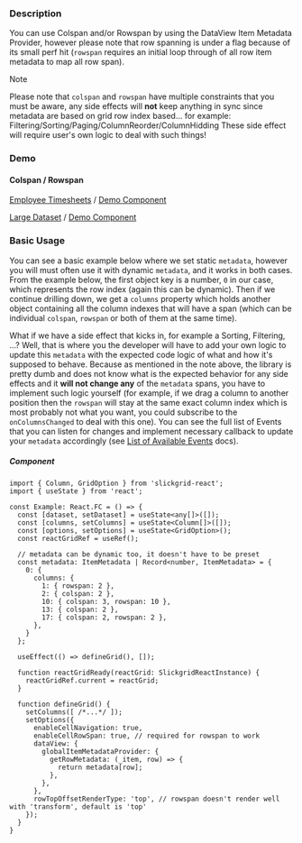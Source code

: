 ### Description
You can use Colspan and/or Rowspan by using the DataView Item Metadata Provider, however please note that row spanning is under a flag because of its small perf hit (`rowspan` requires an initial loop through of all row item metadata to map all row span).

> [!NOTE]
> Please note that `colspan` and `rowspan` have multiple constraints that you must be aware,
> any side effects will **not** keep anything in sync since metadata are based on grid row index based...
> for example: Filtering/Sorting/Paging/ColumnReorder/ColumnHidding
> These side effect will require user's own logic to deal with such things!

### Demo

#### Colspan / Rowspan
[Employee Timesheets](https://ghiscoding.github.io/slickgrid-react/#/example43) / [Demo Component](https://github.com/ghiscoding/slickgrid-react/blob/master/src/examples/slickgrid/Example43.tsx)

[Large Dataset](https://ghiscoding.github.io/slickgrid-react/#/example44) / [Demo Component](https://github.com/ghiscoding/slickgrid-react/blob/master/src/examples/slickgrid/Example44.tsx)

### Basic Usage

You can see a basic example below where we set static `metadata`, however you will must often use it with dynamic `metadata`, and it works in both cases. 
From the example below, the first object key is a number, `0` in our case, which represents the row index (again this can be dynamic). 
Then if we continue drilling down, we get a `columns` property which holds another object containing all the column indexes that will have a span 
(which can be individual `colspan`, `rowspan` or both of them at the same time).

What if we have a side effect that kicks in, for example a Sorting, Filtering, ...? 
Well, that is where you the developer will have to add your own logic to update this `metadata` with the expected code logic of what 
and how it's supposed to behave. Because as mentioned in the note above, the library is pretty dumb and does not know what is the expected behavior 
for any side effects and it **will not change any** of the `metadata` spans, you have to implement such logic yourself 
(for example, if we drag a column to another position then the `rowspan` will stay at the same exact column index which is most probably not what you want, 
you could subscribe to the `onColumnsChanged` to deal with this one). You can see the full list of Events that you can listen for changes and 
implement necessary callback to update your `metadata` accordingly (see [List of Available Events](https://ghiscoding.gitbook.io/slickgrid-react/events/available-events) docs).

##### Component

```tsx
import { Column, GridOption } from 'slickgrid-react';
import { useState } from 'react';

const Example: React.FC = () => {
  const [dataset, setDataset] = useState<any[]>([]);
  const [columns, setColumns] = useState<Column[]>([]);
  const [options, setOptions] = useState<GridOption>();
  const reactGridRef = useRef();

  // metadata can be dynamic too, it doesn't have to be preset
  const metadata: ItemMetadata | Record<number, ItemMetadata> = {
    0: {
      columns: {
        1: { rowspan: 2 },
        2: { colspan: 2 },
        10: { colspan: 3, rowspan: 10 },
        13: { colspan: 2 },
        17: { colspan: 2, rowspan: 2 },
      },
    }
  };

  useEffect(() => defineGrid(), []);

  function reactGridReady(reactGrid: SlickgridReactInstance) {
    reactGridRef.current = reactGrid;
  }
  
  function defineGrid() {
    setColumns([ /*...*/ ]);
    setOptions({
      enableCellNavigation: true,
      enableCellRowSpan: true, // required for rowspan to work
      dataView: {
        globalItemMetadataProvider: {
          getRowMetadata: (_item, row) => {
            return metadata[row];
          },
        },
      },
      rowTopOffsetRenderType: 'top', // rowspan doesn't render well with 'transform', default is 'top'
    });
  }
}
```
